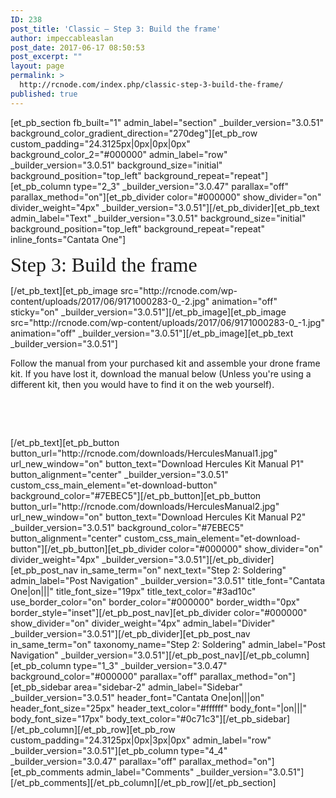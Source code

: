 ```yaml
---
ID: 238
post_title: 'Classic – Step 3: Build the frame'
author: impeccableaslan
post_date: 2017-06-17 08:50:53
post_excerpt: ""
layout: page
permalink: >
  http://rcnode.com/index.php/classic-step-3-build-the-frame/
published: true
---
```

[et_pb_section fb_built="1" admin_label="section" _builder_version="3.0.51" background_color_gradient_direction="270deg"][et_pb_row custom_padding="24.3125px|0px|0px|0px" background_color_2="#000000" admin_label="row" _builder_version="3.0.51" background_size="initial" background_position="top_left" background_repeat="repeat"][et_pb_column type="2_3" _builder_version="3.0.47" parallax="off" parallax_method="on"][et_pb_divider color="#000000" show_divider="on" divider_weight="4px" _builder_version="3.0.51"][/et_pb_divider][et_pb_text admin_label="Text" _builder_version="3.0.51" background_size="initial" background_position="top_left" background_repeat="repeat" inline_fonts="Cantata One"]
<p class=""><span style="font-family: 'Cantata One';"><span style="font-size: 32px;">Step 3: Build the frame</span></span></p>
[/et_pb_text][et_pb_image src="http://rcnode.com/wp-content/uploads/2017/06/9171000283-0_-2.jpg" animation="off" sticky="on" _builder_version="3.0.51"][/et_pb_image][et_pb_image src="http://rcnode.com/wp-content/uploads/2017/06/9171000283-0_-1.jpg" animation="off" _builder_version="3.0.51"][/et_pb_image][et_pb_text _builder_version="3.0.51"]<p>Follow the manual from your purchased kit and assemble your drone frame kit. If you have lost it, download the manual below (Unless you're using a different kit, then you would have to find it on the web yourself).</p>
<p><br/></p>
<p><br/></p>[/et_pb_text][et_pb_button button_url="http://rcnode.com/downloads/HerculesManual1.jpg" url_new_window="on" button_text="Download Hercules Kit Manual P1" button_alignment="center" _builder_version="3.0.51" custom_css_main_element="et-download-button" background_color="#7EBEC5"][/et_pb_button][et_pb_button button_url="http://rcnode.com/downloads/HerculesManual2.jpg" url_new_window="on" button_text="Download Hercules Kit Manual P2" _builder_version="3.0.51" background_color="#7EBEC5" button_alignment="center" custom_css_main_element="et-download-button"][/et_pb_button][et_pb_divider color="#000000" show_divider="on" divider_weight="4px" _builder_version="3.0.51"][/et_pb_divider][et_pb_post_nav in_same_term="on" next_text="Step 2: Soldering" admin_label="Post Navigation" _builder_version="3.0.51" title_font="Cantata One|on|||" title_font_size="19px" title_text_color="#3ad10c" use_border_color="on" border_color="#000000" border_width="0px" border_style="inset"][/et_pb_post_nav][et_pb_divider color="#000000" show_divider="on" divider_weight="4px" admin_label="Divider" _builder_version="3.0.51"][/et_pb_divider][et_pb_post_nav in_same_term="on" taxonomy_name="Step 2: Soldering" admin_label="Post Navigation" _builder_version="3.0.51"][/et_pb_post_nav][/et_pb_column][et_pb_column type="1_3" _builder_version="3.0.47" background_color="#000000" parallax="off" parallax_method="on"][et_pb_sidebar area="sidebar-2" admin_label="Sidebar" _builder_version="3.0.51" header_font="Cantata One|on|||on" header_font_size="25px" header_text_color="#ffffff" body_font="|on|||" body_font_size="17px" body_text_color="#0c71c3"][/et_pb_sidebar][/et_pb_column][/et_pb_row][et_pb_row custom_padding="24.3125px|0px|3px|0px" admin_label="row" _builder_version="3.0.51"][et_pb_column type="4_4" _builder_version="3.0.47" parallax="off" parallax_method="on"][et_pb_comments admin_label="Comments" _builder_version="3.0.51"][/et_pb_comments][/et_pb_column][/et_pb_row][/et_pb_section]